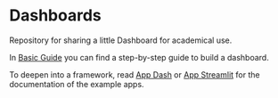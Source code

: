 # Dashboards
Repository for sharing a little Dashboard for academical use.

In [Basic Guide](BasicGuide.md) you can find a step-by-step guide to build a dashboard.

To deepen into a framework, read [App Dash](AppDash.md) or [App Streamlit](AppStreamlit.md) for the documentation of the example apps.
